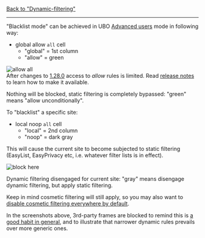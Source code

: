 [Back to "Dynamic-filtering"](./Dynamic-filtering)

***

"Blacklist mode" can be achieved in UBO [Advanced users](./Advanced-user-features) mode in following way:

- global allow `all` cell
    - "global" = 1st column
    - "allow" = green

![allow all](https://user-images.githubusercontent.com/886325/88310853-712a7480-cd10-11ea-994f-dde6862d62f7.png)
<br>After changes to [1.28.0](https://github.com/gorhill/uBlock/releases/tag/1.28.0) access to _allow_ rules is limited. Read [release notes](https://github.com/gorhill/uBlock/releases/tag/1.28.0) to learn how to make it available.

Nothing will be blocked, static filtering is completely bypassed: "green" means "allow unconditionally".

To "blacklist" a specific site:

- local noop `all` cell
    - "local" = 2nd column
    - "noop" = dark gray

This will cause the current site to become subjected to static filtering (EasyList, EasyPrivacy etc, i.e. whatever filter lists is in effect).

![block here](https://user-images.githubusercontent.com/886325/88309652-e7c67280-cd0e-11ea-8d5a-494ee83c29b5.png)

Dynamic filtering disengaged for current site: "gray" means disengage dynamic filtering, but apply static filtering.

Keep in mind cosmetic filtering will still apply, so you may also want to [disable cosmetic filtering everywhere by default](./Per-site-switches#no-cosmetic-filtering).

In the screenshots above, 3rd-party frames are blocked to remind this is [a good habit in general](./Dynamic-filtering:-Benefits-of-blocking-3rd-party-iframe-tags), and to illustrate that narrower dynamic rules prevails over more generic ones.
